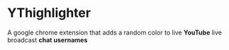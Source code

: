 # YThighlighter
A google chrome extension that adds a random color to live **YouTube** live broadcast **chat usernames**
